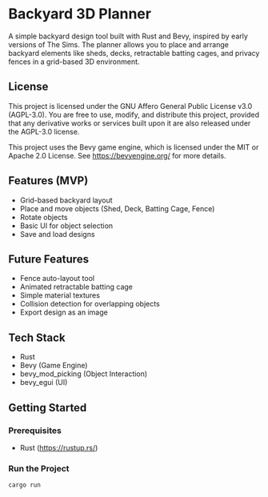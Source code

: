 # Backyard 3D Planner

A simple backyard design tool built with Rust and Bevy, inspired by early versions of The Sims. The planner allows you to place and arrange backyard elements like sheds, decks, retractable batting cages, and privacy fences in a grid-based 3D environment.

## License
This project is licensed under the GNU Affero General Public License v3.0 (AGPL-3.0).
You are free to use, modify, and distribute this project, provided that any derivative works or services built upon it are also released under the AGPL-3.0 license.

This project uses the Bevy game engine, which is licensed under the MIT or Apache 2.0 License.
See https://bevyengine.org/ for more details.


## Features (MVP)
- Grid-based backyard layout
- Place and move objects (Shed, Deck, Batting Cage, Fence)
- Rotate objects
- Basic UI for object selection
- Save and load designs

## Future Features
- Fence auto-layout tool
- Animated retractable batting cage
- Simple material textures
- Collision detection for overlapping objects
- Export design as an image

## Tech Stack
- Rust
- Bevy (Game Engine)
- bevy_mod_picking (Object Interaction)
- bevy_egui (UI)

## Getting Started
### Prerequisites
- Rust (https://rustup.rs/)

### Run the Project
```bash
cargo run
